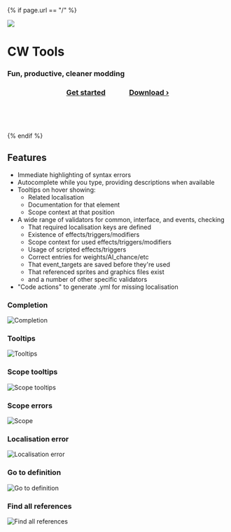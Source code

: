 {% if page.url == "/" %}
  <div class="landing_page_banner">
    <img src="./cwtools_logo.png" class="logo">
    <h1> CW Tools </h1>
    <h3> Fun, productive, cleaner modding </h3>
    <h3 align="center">
      <a href="https://herrx2000.github.io/cwtools-vscode/getting-started" class="Button highlighted" style="padding-right:50px">Get started</a>
      <a href="https://marketplace.visualstudio.com/items?itemName=tboby.cwtools-vscode" class="Button"  target="_blank">Download › </a>
    </h3>
  </div>
  <div style="margin-top:80px">
  </div>
{% endif %}

## Features

* Immediate highlighting of syntax errors
* Autocomplete while you type, providing descriptions when available
* Tooltips on hover showing:
  * Related localisation
  * Documentation for that element
  * Scope context at that position
* A wide range of validators for common, interface, and events, checking
  * That required localisation keys are defined
  * Existence of effects/triggers/modifiers
  * Scope context for used effects/triggers/modifiers
  * Usage of scripted effects/triggers
  * Correct entries for weights/AI_chance/etc
  * That event\_targets are saved before they're used
  * That referenced sprites and graphics files exist
  * and a number of other specific validators
* "Code actions" to generate .yml for missing localisation

### Completion

![Completion](./completion.gif)

### Tooltips

![Tooltips](./tooltips.gif)

### Scope tooltips

![Scope tooltips](./scopetooltip.gif)

### Scope errors

![Scope ](./scopeerror.gif)

### Localisation error

![Localisation error](./localisationerror.gif)

### Go to definition

![Go to definition](./gotodef.gif)

### Find all references

![Find all references](./findallrefs.png)

